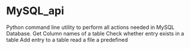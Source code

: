 # MySQL_api
Python command line utility to perform all actions needed in MySQL Database. Get Column names of a table Check whether entry exists in a table Add entry to a table read a file a predefined
